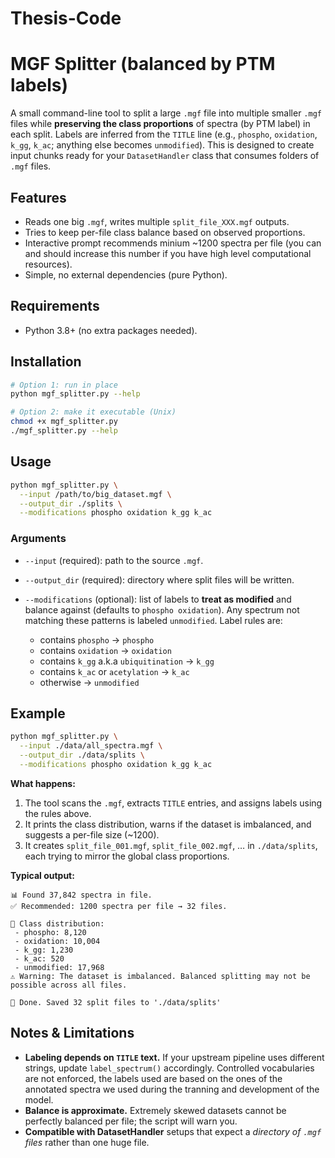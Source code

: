 # Thesis-Code

# MGF Splitter (balanced by PTM labels)

A small command-line tool to split a large `.mgf` file into multiple smaller `.mgf` files while **preserving the class proportions** of spectra (by PTM label) in each split. Labels are inferred from the `TITLE` line (e.g., `phospho`, `oxidation`, `k_gg`, `k_ac`; anything else becomes `unmodified`). This is designed to create input chunks ready for your `DatasetHandler` class that consumes folders of `.mgf` files.&#x20;

## Features

* Reads one big `.mgf`, writes multiple `split_file_XXX.mgf` outputs.
* Tries to keep per-file class balance based on observed proportions.
* Interactive prompt recommends minium \~1200 spectra per file (you can and should increase this number if you have high level computational resources).&#x20;
* Simple, no external dependencies (pure Python).

## Requirements

* Python 3.8+ (no extra packages needed).

## Installation

```bash
# Option 1: run in place
python mgf_splitter.py --help

# Option 2: make it executable (Unix)
chmod +x mgf_splitter.py
./mgf_splitter.py --help
```

## Usage

```bash
python mgf_splitter.py \
  --input /path/to/big_dataset.mgf \
  --output_dir ./splits \
  --modifications phospho oxidation k_gg k_ac
```

### Arguments

* `--input` (required): path to the source `.mgf`.
* `--output_dir` (required): directory where split files will be written.
* `--modifications` (optional): list of labels to **treat as modified** and balance against (defaults to `phospho oxidation`). Any spectrum not matching these patterns is labeled `unmodified`. Label rules are:

  * contains `phospho` → `phospho`
  * contains `oxidation` → `oxidation`
  * contains `k_gg` a.k.a `ubiquitination` → `k_gg`
  * contains `k_ac` or `acetylation` → `k_ac`
  * otherwise → `unmodified`&#x20;

## Example

```bash
python mgf_splitter.py \
  --input ./data/all_spectra.mgf \
  --output_dir ./data/splits \
  --modifications phospho oxidation k_gg k_ac
```

**What happens:**

1. The tool scans the `.mgf`, extracts `TITLE` entries, and assigns labels using the rules above.
2. It prints the class distribution, warns if the dataset is imbalanced, and suggests a per-file size (\~1200).
3. It creates `split_file_001.mgf`, `split_file_002.mgf`, … in `./data/splits`, each trying to mirror the global class proportions.&#x20;

**Typical output:**

```
📊 Found 37,842 spectra in file.
✅ Recommended: 1200 spectra per file → 32 files.

🔎 Class distribution:
 - phospho: 8,120
 - oxidation: 10,004
 - k_gg: 1,230
 - k_ac: 520
 - unmodified: 17,968
⚠️ Warning: The dataset is imbalanced. Balanced splitting may not be possible across all files.

🎉 Done. Saved 32 split files to './data/splits'
```

## Notes & Limitations

* **Labeling depends on `TITLE` text.** If your upstream pipeline uses different strings, update `label_spectrum()` accordingly. Controlled vocabularies are not enforced, the labels used are based on the ones of the annotated spectra we used during the tranning and development of the model.&#x20;
* **Balance is approximate.** Extremely skewed datasets cannot be perfectly balanced per file; the script will warn you.&#x20;
* **Compatible with DatasetHandler** setups that expect a *directory of `.mgf` files* rather than one huge file.

